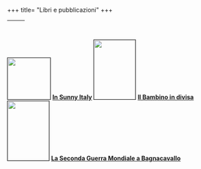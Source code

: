 +++
title= "Libri e pubblicazioni"
+++

&nbsp;              | &nbsp;
------------------- | ------------------------------------------------
<img src="/images/files/wartimecartoons.jpg" border="1" bordercolor="black" width="100" height="97"> 
 <b><a href="/books/wartimecartoon/">In Sunny Italy</a></b>

<img src="/images/files/Copertina_gino.jpg" border="1" bordercolor="black" width="97" height="139"> 
 <b><a href="/books/bambinodivisa/">Il Bambino in divisa</a></b>

 
 <img src="/images/files/CopertinaBagnacavalloWWII.jpg" border="1" bordercolor="black" width="97" height="139"> 
 <b><a href="/books/bagnacavalloWWII/">La Seconda Guerra Mondiale a Bagnacavallo</a></b>
 
 
 